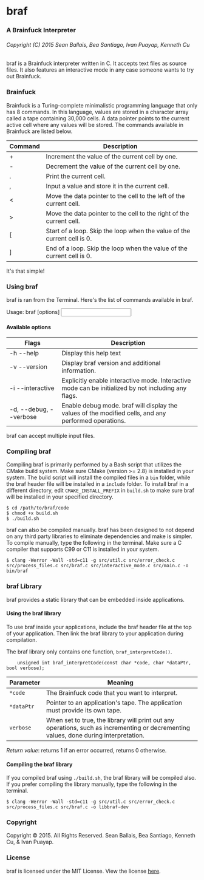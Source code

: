 # braf
### A Brainfuck Interpreter
###### Copyright (C) 2015 Sean Ballais, Bea Santiago, Ivan Puayap, Kenneth Cu

braf is a Brainfuck interpreter written in C. It accepts text files as source files. It also features an interactive mode in any case someone wants to try out Brainfuck.

### Brainfuck
Brainfuck is a Turing-complete minimalistic programming language that only has 8 commands. In this language, values are stored in a character array called a tape containing 30,000 cells. A data pointer points to the current active cell where any values will be stored. The commands available in Brainfuck are listed below.

| Command | Description |
|---------|-------------|
| + |   Increment the value of the current cell by one. |    
| - |   Decrement the value of the current cell by one. |   
| . |   Print the current cell. |    
| , |   Input a value and store it in the current cell. |    
| < |   Move the data pointer to the cell to the left of the current cell. |    
| > |   Move the data pointer to the cell to the right of the current cell. |    
| [ |   Start of a loop. Skip the loop when the value of the current cell is 0. |    
| ] |   End of a loop. Skip the loop when the value of the current cell is 0. |    

It's that simple!

### Using braf
braf is ran from the Terminal. Here's the list of commands available in braf.

Usage: braf &#91;options&#93; <input files>    
#### Available options
| Flags               | Description |
|---------------------|-------------|
|-h --help            | Display this help text |   
|-v --version         | Display braf version and additional information. |    
|-i --interactive      |  Explicitly enable interactive mode. Interactive mode can be initialized by not including any flags. |     
|-d, --debug, --verbose | Enable debug mode. braf will display the values of the modified cells, and any performed operations.|

braf can accept multiple input files.

### Compiling braf
Compiling braf is primarily performed by a Bash script that utilizes the CMake build system. Make sure CMake (version >= 2.8) is installed in your system. The build script will install the compiled files in a `bin` folder, while the braf header file will be installed in a `include` folder. To install braf in a different directory, edit `CMAKE_INSTALL_PREFIX` in `build.sh` to make sure braf will be installed in your specified directory.

```
$ cd /path/to/braf/code        
$ chmod +x build.sh    
$ ./build.sh    
```    

braf can also be compiled manually. braf has been designed to not depend on any third party libraries to eliminate dependencies and make is simpler. To compile manually, type the following in the terminal. Make sure a C compiler that supports C99 or C11 is installed in your system.

```
$ clang -Werror -Wall -std=c11 -g src/util.c src/error_check.c src/process_files.c src/braf.c src/interactive_mode.c src/main.c -o bin/braf    
```

### braf Library
braf provides a static library that can be embedded inside applications.

#### Using the braf library
To use braf inside your applications, include the braf header file at the top of your application. Then link the braf library to your application during compilation.

The braf library only contains one function, `braf_interpretCode()`.

```
    unsigned int braf_interpretCode(const char *code, char *dataPtr, bool verbose);
```

| Parameter  | Meaning |
|------------|---------|
| `*code`    | The Brainfuck code that you want to interpret. |    
| `*dataPtr` | Pointer to an application's tape. The application must provide its own tape. |    
| `verbose`  | When set to true, the library will print out any operations, such as incrementing or decrementing values, done during interpretation. |    
*Return value*: returns 1 if an error occurred, returns 0 otherwise.     

#### Compiling the braf library
If you compiled braf using `./build.sh`, the braf library will be compiled also. If you prefer compiling the library manually, type the following in the terminal.


    $ clang -Werror -Wall -std=c11 -g src/util.c src/error_check.c src/process_files.c src/braf.c -o libbraf-dev

### Copyright
Copyright &copy; 2015. All Rights Reserved. Sean Ballais, Bea Santiago, Kenneth Cu, & Ivan Puayap.

### License
braf is licensed under the MIT License. View the license [here](LICENSE.md).
